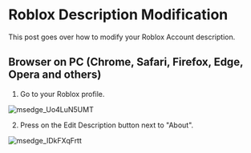 # Roblox Description Modification

This post goes over how to modify your Roblox Account description.

## Browser on PC (Chrome, Safari, Firefox, Edge, Opera and others)

1. Go to your Roblox profile.

![msedge_Uo4LuN5UMT](https://user-images.githubusercontent.com/39222744/158645035-2334ec62-bce5-4b79-9293-ecd6a4059ea2.jpg)

2. Press on the Edit Description button next to "About".

![msedge_IDkFXqFrtt](https://user-images.githubusercontent.com/39222744/158645040-3d7f4bbb-1d33-43c4-acf3-5a51a44939ed.png)
